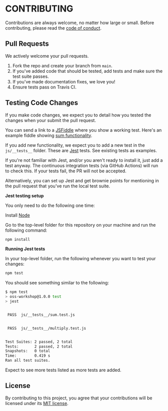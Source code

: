 # CONTRIBUTING

Contributions are always welcome, no matter how large or small. Before contributing, please read the [code of conduct](CODE_OF_CONDUCT.md).

## Pull Requests

We actively welcome your pull requests.

1. Fork the repo and create your branch from `main`.
1. If you've added code that should be tested, add tests and make sure the test suite passes.
1. If you've made documentation fixes, we love you!
1. Ensure tests pass on Travis CI.

## Testing Code Changes

If you make code changes, we expect you to detail how you tested the changes when your submit the pull request.

You can send a link to a [JSFiddle](https://jsfiddle.net/) where you show a working test. Here's an example fiddle showing [sum functionality](https://jsfiddle.net/caabernathy/5mz4qusa/).

If you add new functionality, we expect you to add a new test in the `js/__tests__` folder. These are [Jest](https://jestjs.io/) tests. See existing tests as examples.

If you're not familiar with Jest, and/or you aren't ready to install it, just add a test anyway. The continuous integration tests (via GitHub Actions) will run to check this. If your tests fail, the PR will not be accepted.

Alternatively, you can set up Jest and get brownie points for mentioning in the pull request that you've run the local test suite.

**Jest testing setup**

You only need to do the following one time:

Install [Node](https://nodejs.dev/en/learn/how-to-install-nodejs/)

Go to the top-level folder for this repository on your machine and run the following command:

```sh
npm install
```

**Running Jest tests**

In your top-level folder, run the following whenever you want to test your changes:

```sh
npm test
```
You should see something similar to the following:

```sh
$ npm test
> oss-workshop@1.0.0 test
> jest


 PASS  js/__tests__/sum.test.js


 PASS  js/__tests__/multiply.test.js


Test Suites: 2 passed, 2 total
Tests:       2 passed, 2 total
Snapshots:   0 total
Time:        0.419 s
Ran all test suites.
```

Expect to see more tests listed as more tests are added.


## License

By contributing to this project, you agree that your contributions will be licensed under its [MIT license](LICENSE).
